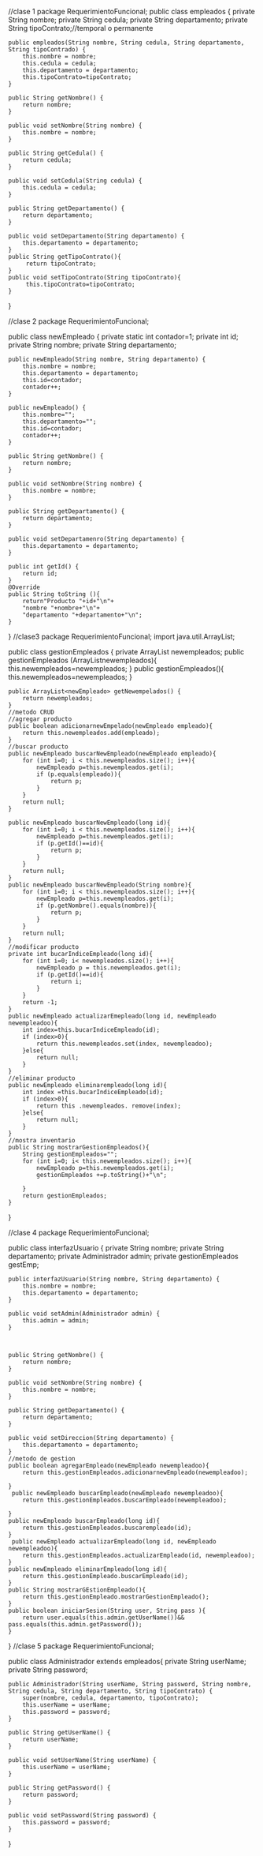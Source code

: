 //clase 1 
package RequerimientoFuncional;
public class empleados {
    private String nombre;
    private String cedula;
    private String departamento;
    private String tipoContrato;//temporal o permanente

    public empleados(String nombre, String cedula, String departamento, String tipoContrado) {
        this.nombre = nombre;
        this.cedula = cedula;
        this.departamento = departamento;
        this.tipoContrato=tipoContrato;
    }

    public String getNombre() {
        return nombre;
    }

    public void setNombre(String nombre) {
        this.nombre = nombre;
    }

    public String getCedula() {
        return cedula;
    }

    public void setCedula(String cedula) {
        this.cedula = cedula;
    }

    public String getDepartamento() {
        return departamento;
    }

    public void setDepartamento(String departamento) {
        this.departamento = departamento;
    }
    public String getTipoContrato(){
         return tipoContrato;
    }
    public void setTipoContrato(String tipoContrato){
         this.tipoContrato=tipoContrato;
    }
}

//clase 2
package RequerimientoFuncional;


public class newEmpleado {
    private static int contador=1;
    private int id;
    private String nombre;
    private String departamento;

    public newEmpleado(String nombre, String departamento) {
        this.nombre = nombre;
        this.departamento = departamento;
        this.id=contador;
        contador++;
    }

    public newEmpleado() {
        this.nombre="";
        this.departamento="";
        this.id=contador;
        contador++;
    }

    public String getNombre() {
        return nombre;
    }

    public void setNombre(String nombre) {
        this.nombre = nombre;
    }

    public String getDepartamento() {
        return departamento;
    }

    public void setDepartamenro(String departamento) {
        this.departamento = departamento;
    }

    public int getId() {
        return id;
    }
    @Override
    public String toString (){
        return"Producto "+id+"\n"+
        "nombre "+nombre+"\n"+
        "departamento "+departamento+"\n";
    } 
}
//clase3
package RequerimientoFuncional;
import java.util.ArrayList;

public class gestionEmpleados {
    private ArrayList<newEmpleado> newempleados;
    public gestionEmpleados (ArrayList<newEmpleado>newempleados){
        this.newempleados=newempleados;
    }
    public gestionEmpleados(){
        this.newempleados=newempleados;
    }

    public ArrayList<newEmpleado> getNewempelados() {
        return newempleados;
    }
    //metodo CRUD
    //agregar producto
    public boolean adicionarnewEmpelado(newEmpleado empleado){
        return this.newempleados.add(empleado);
    }
    //buscar producto
    public newEmpleado buscarNewEmpleado(newEmpleado empleado){
        for (int i=0; i < this.newempleados.size(); i++){
            newEmpleado p=this.newempleados.get(i);
            if (p.equals(empleado)){
                return p;
            }
        }
        return null;
    }
 
    public newEmpleado buscarNewEmpleado(long id){
        for (int i=0; i < this.newempleados.size(); i++){
            newEmpleado p=this.newempleados.get(i);
            if (p.getId()==id){
                return p;
            }
        }
        return null;
    }
    public newEmpleado buscarNewEmpleado(String nombre){
        for (int i=0; i < this.newempleados.size(); i++){
            newEmpleado p=this.newempleados.get(i);
            if (p.getNombre().equals(nombre)){
                return p;
            }
        }
        return null;
    }
    //modificar producto
    private int bucarIndiceEmpleado(long id){
        for (int i=0; i< newempleados.size(); i++){
            newEmpleado p = this.newempleados.get(i);
            if (p.getId()==id){
                return i;
            }
        }
        return -1;
    }
    public newEmpleado actualizarEmepleado(long id, newEmpleado newempleadoo){
        int index=this.bucarIndiceEmpleado(id);
        if (index>0){
            return this.newempleados.set(index, newempleadoo);
        }else{
            return null;
        }
    }
    //eliminar producto
    public newEmpleado eliminarempleado(long id){
        int index =this.bucarIndiceEmpleado(id);
        if (index>0){
            return this .newempleados. remove(index);
        }else{
            return null;
        }
    }
    //mostra inventario
    public String mostrarGestionEmpleados(){
        String gestionEmpleados="";
        for (int i=0; i< this.newempleados.size(); i++){
            newEmpleado p=this.newempleados.get(i);
            gestionEmpleados +=p.toString()+"\n";
            
        }
        return gestionEmpleados;
    }
}

//clase 4
package RequerimientoFuncional;


public class interfazUsuario {
    private String nombre;
    private String departamento;
    private Administrador admin;
    private gestionEmpleados gestEmp;

    public interfazUsuario(String nombre, String departamento) {
        this.nombre = nombre;
        this.departamento = departamento;
    }

    public void setAdmin(Administrador admin) {
        this.admin = admin;
    }
    
    

    public String getNombre() {
        return nombre;
    }

    public void setNombre(String nombre) {
        this.nombre = nombre;
    }

    public String getDepartamento() {
        return departamento;
    }

    public void setDireccion(String departamento) {
        this.departamento = departamento;
    }
    //metodo de gestion
    public boolean agregarEmpleado(newEmpleado newempleadoo){
        return this.gestionEmpleados.adicionarnewEmpleado(newempleadoo);
        
    }
     public newEmpleado buscarEmpleado(newEmpleado newempleadoo){
        return this.gestionEmpleados.buscarEmpleado(newempleadoo);
        
    }
    public newEmpleado buscarEmpleado(long id){
        return this.gestionEmpleados.buscarempleado(id);
    }
     public newEmpleado actualizarEmpleado(long id, newEmpleado newempleadoo){
        return this.gestionEmpleados.actualizarEmpleado(id, newempleadoo);
    }
    public newEmpleado eliminarEmpleado(long id){
        return this.gestionEmpleado.buscarEmpleado(id);
    }
    public String mostrarGEstionEmpleado(){
        return this.gestionEmpleado.mostrarGestionEmpleado();
    }
    public boolean iniciarSesion(String user, String pass ){
        return user.equals(this.admin.getUserName())&& pass.equals(this.admin.getPassword());
    }
}
//clase 5
package RequerimientoFuncional;


public class Administrador extends empleados{
    private String userName;
    private String password;

    public Administrador(String userName, String password, String nombre, String cedula, String departamento, String tipoContrato) {
        super(nombre, cedula, departamento, tipoContrato);
        this.userName = userName;
        this.password = password;
    }

    public String getUserName() {
        return userName;
    }

    public void setUserName(String userName) {
        this.userName = userName;
    }

    public String getPassword() {
        return password;
    }

    public void setPassword(String password) {
        this.password = password;
    }
}



